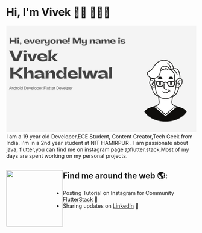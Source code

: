 # Hi, I'm Vivek 👋🏾 👩🏾‍💻

<img src="https://github.com/vivekdusad/vivekdusad/blob/main/Vivek%20Khandelwal.png" alt="banner that says Vivek Khandelwal - Flutter Developer, content creator alongside a cartoon illustration of Vivek">
I am a 19 year old Developer,ECE Student, Content Creator,Tech Geek from India. I'm in a 2nd year student at NIT HAMIRPUR . I am passionate about java, flutter,you can find me on instagram page @flutter.stack,Most of my days are spent working on my personal projects.


## Find me around the web 🌎: <a href="https://github.com/sponsors/M0nica"><img align="left" width="150" height="150" src="https://github.com/M0nica/M0nica/blob/main/octomonica/m0nica-octocat-rotating.gif?raw=true"></a>
<!-- - Learning in public on <a href="https://www.twitch.tv/blacktechdiva">Twitch</a> or <a href="https://www.monica.dev">monica.dev</a> 📹 ✍🏾 -->
- Posting Tutorial on Instagram for Community <a href="https://www.instagram.com/flutter.stack/">FlutterStack</a> 🏓
- Sharing updates on <a href="https://www.linkedin.com/in/vivekkhandelwal55/">LinkedIn</a> 💼
